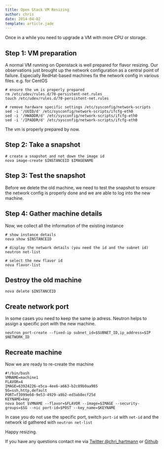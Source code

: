```yaml
---
title: Open Stack VM Resizing
author: chris
date: 2014-04-02
template: article.jade
---
```


Once in a while you need to upgrade a VM with more CPU or storage.

## Step 1: VM preparation

A normal VM running on Openstack is well prepared for flavor resizing. Our observations just brought up the network configuration as a central point of failure. Especially RedHat-based machines fix the network config in various files. e.g. for CentOS

    # ensure the vm is properly prepared
    rm /etc/udev/rules.d/70-persistent-net.rules 
    touch /etc/udev/rules.d/70-persistent-net.rules

	# remove hardware specific settings /etc/sysconfig/network-scripts
	sed -i '/UUID/d' /etc/sysconfig/network-scripts/ifcfg-eth0
	sed -i '/HWADDR/d' /etc/sysconfig/network-scripts/ifcfg-eth0
	sed -i '/IPADDR/d' /etc/sysconfig/network-scripts/ifcfg-eth0

The vm is properly prepared by now.

## Step 2: Take a snapshot

    # create a snapshot and not down the image id
    nova image-create $INSTANCEID $IMAGENAME

## Step 3: Test the snapshot

Before we delete the old machine, we need to test the snapshot to ensure the network config is properly done and we are able to log into the new machine.

## Step 4: Gather machine details

Now, we collect all the information of the existing instance

    # show instance details
    nova show $INSTANCEID

    # display the network details (you need the id and the subnet id)
    neutron net-list

    # select the new flavor id
    nova flavor-list

## Destroy the old machine

    nova delete $INSTANCEID

## Create network port

In some cases you need to keep the same ip adress. Neutron helps to assign a specific port with the new machine.

    neutron port-create --fixed-ip subnet_id=$SUBNET_ID,ip_address=$IP $NETWORK_ID

## Recreate machine

Now we are ready to re-create the machine

    #!/bin/bash
    VMNAME=machine1
    FLAVOR=4
    IMAGE=63924226-e5ca-4ee6-a663-b2c89b0aa985
    SG=ssh,http,default
    PORT=f3999e60-9e53-4929-a9b2-ed3ab8ecf25d
    KEYNAME=key
    nova boot $VMNAME --flavor=$FLAVOR --image=$IMAGE --security-groups=$SG --nic port-id=$POST --key_name=$KEYNAME

In case you do not use the specific port, switch `port-id` with `net-id` and the network id gathered with `neutron net-list`

Happy resizing.

If you have any questions contact me via [Twitter @chri_hartmann](https://twitter.com/chri_hartmann) or [Github](https://github.com/chris-rock)